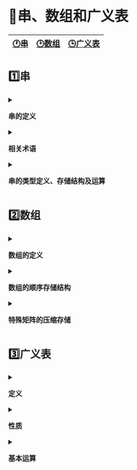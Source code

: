 # :page_with_curl:串、数组和广义表
[:clock1:串](#one串)|[:clock2:数组](#two数组)|[:clock3:广义表](#three广义表)
---|---|---|
## :one:串
<details>
<summary> 

**串的定义**</summary>
* 零个或多个任意`任意字符组成的有限序列`
</details>

<details>
<summary>

**相关术语**</summary>
* 子串
  * 串中任意个连续字符组成的`子序列（含空串）`称为该串的`子串`
    * 例如，"abcde"的子串有："","a","ab","abc","abcd"和"abcde"等
    * `真子串`是指不包含自身的所有子串
* 主串
  * 包含子串的串相应地称为`主串`
* 字符位置
  * 字符`在序列中的序号`为该字符在串中的位置
* 子串位置
  * `子串第一个字符`在主串中的位置
* 空格串
  * 由一个或多个空格组成的串，`与空串不同`
* 串相等
  * 当且仅当两个串的长度相等并且各个对应位置上的字符都相同时，这两个串才是`相等`的
  * 所有的空串是相等的
</details>
<details>
<summary>

**串的类型定义、存储结构及运算**</summary>
* 串的类型定义
    ```c
    ADT String{
        数据对象:D={ai | ai 属于 CharacterSet，i=1,2...n,n>=0}
        数据关系:R1={<ai-1,ai>|ai-1,ai属于D，i=1,2...n}
        基本操作:
        StrAssign (&T,chars) // 串赋值
        StrCompare(S,T) // 串比较
        StrLength(S) // 求串长
        Concat(&T,S1,S2)  // 串连接
        .....
    }ADT String
    ```
* 串的存储结构
  * 串的顺序存储结构
    ```c
    #define MAXLEN 255
    tyepdef struct
    {
        char ch[MAXLEN+1]; // 存储串的一维数组
        int length; // 串的当前长度
    }SString;
    ```  
  * 串的链式存储结构
    * 优点：操作方便
    * 缺点：存储密度低
    * 克服缺点：将多个字符放在一个节点中，以克服其缺点
    * 块链结构
        ```c
        #define CHUNKSIZE 80
        typedef struct Chunk
        {
            char ch[CHUNKSIZE];
            struct Chunk *next;
        }Chunk;
        typedef struct
        {
            Chunk *head,*tail; // 串的头指针和尾指针
            int curlen; // 串的当前长度
        }Lstring; // 字符串的块链结构
        ```
* 串的模式匹配算法
  * 算法目的
    * 确定`主串`中所含`子串（模式串）`第一次出现的位置（定位）
  * 算法应用
    * 搜索引擎、拼写检查、语言翻译、数据压缩
  * 算法种类
    * BF算法（Brute-Force，暴力破解法）
    * KMP算法（特点：速度快）
  * 算法设计思想 `Index(S,T,pos)`
    * 将主串的第pos个字符和模式串的第一个字符比较
      * 若相等，继续逐个比较后续字符
      * 若不等，从主串的下一字符起，重新与模式串的第一个字符比较
    * 直到主串的一个连续字符序列与模式串相等。返回值为S中与T匹配的子序列第一个字符的序号，即匹配成功
    * 否则，匹配失败，返回值0
  * 算法实现
    ```c
    int Index_BF(SString S, SString T)
    {
        int i = 1, j = 1;
        while (i <= S.length && j <= T.length)
        {
            if (s.ch[i] == t.ch[j]) // 主串和子串依次匹配下一个字符
            {
                ++i;
                ++j;
            }
            else // 主串、子串指针回溯重新开始下一次匹配
            {
                i = i - j + 2;
                j = 1;
            }
        }
        if (j >= T.length) // 返回匹配的第一个字符的下标
            return i - T.length;
        else
            return 0; // 模式匹配不成功
    }
    ```
      * BF算法时间复杂度
      * 若n为主串长度，m为子串长度，最坏情况是
        * 主串前面n-m个位置都部分匹配到子串的最后一位，即这n-m位各比较了m次
        * 最后m位也各比较了1次
        > 总次数为：`(n-m)*m+m=(n-m+1)*m`
        > 若m<<n,则算法复杂度为`O(n*m)`
    * KMP算法
      ```c
      int index_KMP(SString S, SString T, int pos)
      {
          i = pos, j = 1;
          while (i <= S.length && j <= length)
          {
              if (j == 0 || S.ch[i] == T.ch[j])
              {
                  i++;
                  j++;
              }
              j = next[j];
          }
          if (j > T.length)
              return i - T.length;
          else
              return 0;
      }
      ```  
    * next函数的求法
      ```c  
      void get_next(SString T, int next[])
      {
          i = 1;
          next[1] = 0;
          j = 0;
          while (i < T.length)
          {
              if (j == 0 || T.ch[i] == T.ch[j])
              {
                  ++i;
                  next[i] = j;
                  ++j;
              }
              else
                  j = next[j];
          }
      }
      ```
      ```c
      自定义写法
      void get_next(SString T, int next[])
      {
          next[1] = 0;
          next[2] = 1;
          int i = 2;
          while (i < length)
          {
              if (T.ch[i] == T.ch[next[i]])
              {
                  next[++i] = next[i] + 1;
              }
              else
              {
                  if (T.ch[i] == T.ch[1])
                  {
                      next[++i] = 2;
                  }
                  else
                  {
                      next[++i] = 1;
                  }
              }
          }
      }
      ```
    * nextval的求法
      ```c
      void get_nextval(S T, int nextval[])
      {

          int i = 1;
          nextval[1] = 0;
          int j = 0;
          while (i < T.length)
          {
              if (j == 0 || T.ch[i] == T.ch[j])
              {
                  ++i;
                  ++j;
                  if (T.ch[i] != T.ch[j])
                  {
                      nextval[i] = j;
                  }
                  else
                      nextval[i] = nextval[j];
              }
              else
                  j = nextval[j];
          }
      }
      ```
      ```c
      自定义写法（复杂度较高）
      void get_nextval(S T, int nextval[])
      {
          int i = 1;
          nextval[1] = 0;
          int j = 0;
          while (i < T.length)
          {
              if (j == 0 || T.ch[i] == T.ch[j])
              {
                  ++i;
                  ++j;
                  nextval[i] = j;
              }
              else
                  j = nextval[j];
          }
          for (int i = 2; i <= T.length; i++)
          {
              if (T.ch[i] == T.ch[nextval[i]])
              {
                  nextval[i] = nextval[nextval[i]];
              }
          }
      }
      ```
      </details>

## :two:数组
<details>
<summary>

**数组的定义**</summary>
* 数组：按一定格式排列起来的具有`相同类型`的数据元素的集合
****
* 一维数组：若线性表中的数据元素为非结构的简单元素，则称为一维数组
* 一维数组的逻辑结构：`线性结构`。定长的线性表
* 声明格式： 数据类型 变量名称[长度]
****
* 二维数组：若一维数组中的数据元素又是一维数组结构，则称为二位数组
* 二维数组的逻辑结构：
  * 非线性结构：每一个数据元素既在一个行表中，又在一个列表中
  * 线性结构，定长的线性表：该线性表中的每个数据元素也是一个定长的线性表
  * 声明格式：数据类型 变量名称[行数][列数]
  * 在c语言中，一个二位数组类型也可以定义为一位数组类型
    ```c
    typedef elemtype array2[m][n]
    等价于
    typedef elemtype array1[n];
    typedef array[1] array2[m];
    ```
****
* 三维数组：若二维数组中的元素又是一个一维数组，则称为三维数组
* n维数组：若n-1维数组中的元素又是一个一位数组结构，则称为n维数组
* 数组特点：`结构固定`——定义后，维数和维界不再改变
* 数组结构：除了结构的初始化和销毁之外，只有取元素和修改元素值的操作
</details>
<details>
<summary>

**数组的顺序存储结构**</summary>
* 因为
	* 数组特点：`结构固定`—维数和维界不变
	* 数组的基本操作：初始化、销毁、取元素、修改元素值一般不做插入和删除操作
* 所以
	* 采用`顺序存储结构`来表示数组
* 注意
	* 数组可以是多维的，但存储数据元素的内存单元地址是一维的，因此，在存储数组结构之前，需要解决多维关系映射到一维关系的问题
****
* 一维数组
	* LOC(i)
		* LOC(0)=a,i=0
		* LOC(i-1)+L=a+i*L,i>0
* 二维数组
存储单元是`一维`结构，而数组是个`多维`结构，则用一组连续存储单元存放数组的数据元素就有个`次序约定`问题
> 有二维数组A[m][n]
 以行序为主序:设数组开始存储位置LOC(0,0),存储每个元素需要L个存储单元，数据元素a[i][j]的存储位置是LOC(i,j)=LOC(0,0)+(n*i+j)*L
* 三维数组
>a[m1][m2][m3]各维元素个数为m1,m2,m3
>下标i1，i2，i3的数组元素的存储位置
>LOC(i1,i2,i3)=a+i*m2*m3+i2*m3+i3
</details>
<details>
<summary>

**特殊矩阵的压缩存储**</summary>
>* 什么是`压缩存储`
	若多个数据元素的`值都相同`，则只分配一个元素值的存储空间，且零元素不占用存储空间
>* 什么样的矩阵能够压缩
一些特殊矩阵，如：对称矩阵，三角矩阵，稀疏矩阵等
>* 什么叫稀疏矩阵
	矩阵中零元素的个数较少（一般小于5％）
* 对称矩阵
特点：在n＊n的矩阵a中，满足以下性质
`aij=aji(1<=i,j<=n)`
存储方法：只存储下（或者上）三角（包括主对角）的数据元素。共占用n*(n+1)/2个元素空间
存储结构：对称矩阵上下三角中的元素数均为：n(n+1)/2
可以将`以行序为主序`将元素存放在一个一维数组sa[n(n+1)/2]中
* 三角矩阵
特点：对角线以下（或者以上）的数据元素（不包括对角线）全部为常数c
存储方法：重复元素c共享一个元素存储空间，共占用n(n+1)/2+1个元素
上三角矩阵：
k=
(i-1)*(2n-i+2)/2+j-i+1, i<=j
n(n+1)/2+i,i>j
下三角矩阵：
k=
i(i-1)/2+j,i>=j
n(n+1)/2+1,i<j
* 对角矩阵
特点：在n*n的方阵中，所有非零元素都集中集中在以主对角线为中心的带状区域中，区域外的值全为0，则称为对角矩阵。常见的有三对角矩阵、五对角矩阵、七对角矩阵等
存储方法：以对角线的顺序存储存放在一个二维数组
主对角线为中心
* 稀疏矩阵
 特点：在设在m * n的矩阵中有t个非零元素。令 &=t/(m*n),当&<=0.05时称为稀疏矩阵
 压缩存储原则（三元组）：存各非零元素的值、行列位置和矩阵的行列数
	> 三元组顺序表又称为`有序的双下标法`
	 三元组顺序表的`优点`：非零元素在表中按行序有序存储，因此`便于进行依行顺序处理的矩阵运算`
	 三元组顺序表的缺点：不能随机存取，若按行号存取某一行中的非零元，则需从头开始查找
	 
	稀疏矩阵的链式存储结构：十字链表
	* 优点：能够`灵活地插入`因运算而产生的新的非零元素。`删除`因运算而产生的新的零元素，实现矩阵的各种运算
	* 在十字链表中，矩阵的每一个非零元素用一个节点表示，该节点除了（row，col，value）以外，还要有两个域
		* right：用于链接同一行中的下一个非零元素
		* down：用于链接同一列中的下一个非零元素
</details>

## :three:广义表
<details>
<summary>

**定义**</summary>
* 广义表（又称列表Lists）是n>=0个元素a0，a1,......an-1的有限序列，其中每一个ai或者`原子`，或者是一个`广义表` 
* `广义表`通常记作：LS＝（a1,a2...an）
	* 其中：LS为`表名`，n为`表的长度`，每一个ai为`表的元素`
	* 习惯上，一般用`大写字母`表示`广义表`，`小写字母`表示`原子`
* `表头`：若LS非空（n>=1）,则其中`第一个元素`a1就是表头。记作`head(LS)＝a1`.注：表头可以是原子，也可以是子表
* `表尾`：除表头之外的`其他元素`组成的`表`。记作`tail(LS)=(a2,..an)`。注：表尾不是最后一个元素，而是一个子表
</details>
<details>
<summary>

**性质**</summary>
* 广义表中的数据元素有相对`次序`;`一个直接前驱和一个直接后继`
* 广义表的`长度`定义为最外层所包含元素的个数；如：C=(a,(b,c))是长度为2的广义表
* 广义表的`深度`定义为该广义表`展开后括号的重数`。A=(b,c)的深度为1，B＝(A,d)的深度为2，C=(f,B,h)的深度为3
	* 注意："原子"的深度为0，“空表”的深度为1
* 广义表可以为其他广义表`共享`；如；广义表B就共享表A，在B中不必列出A的值，而是通过名称来引用，B＝(A)
* 广义表可以是一个`递归`的表。如：F=(a,F)=(a,(a(a(.....))))
	* 注意：递归表的深度是无穷值，长度是有限值
* 广义表是`多层次`结构，广义表的元素可以是单元素，也可以是子表，而子表的元素还可以是子表
</details>
<details>
<summary>

**基本运算**</summary>
* 求表头GetHead(L)：非空广义表的第一个元素，可以是一个原子，也可以是一个子表
* 求表尾GetTail(L)：非空广义表除去表头元素以外其他元素所构成的一个表。表尾一定是一个表
  ```
  例：D=(E,F)=((a,(b,c)),F)
  GetHead(D)=E,GetTail(D)=(F)
  GetHead(E)=a,GetTail(E)=((b,c))
  GetHead(((b,c)))=(b,c),GetTail(((b,c)))=()
  GetHead((b,c))=b,GetTail((b,c))=(c)
  GetHead((c))=c,GetTail((c))=()
  ```
  </details>